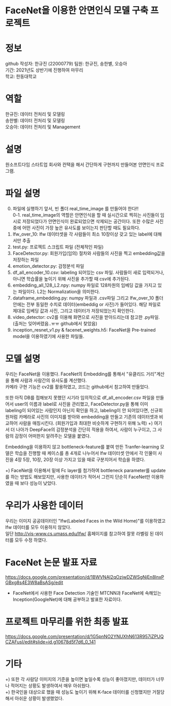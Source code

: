 # FaceNet을 이용한 안면인식 모델 구축 프로젝트
# 정보
github 작성자: 한규진 (22000779)
팀원: 한규진, 송한별, 오승아  
기간: 2021년도 상반기에 진행하여 마무리  
학교: 한동대학교  



# 역할
한규진: 데이터 전처리 및 모델링  
송한별: 데이터 전처리 및 모델링  
오승아: 데이터 전처리 및 Management  


# 설명
원소프트다임 스타트업 회사와 컨택을 해서 간단하게 구현까지 만들어본 안면인식 프로그램.


# 파일 설명
0. 파일에 실행하기 앞서, 빈 폴더 real_time_image 를 만들어야 한다!!  
0-1. real_time_image의 역할은 안면인식을 할 때 실시간으로 찍히는 사진들이 임시로 저장되었다가 안면인식이 완료되었으면 삭제되는 공간이다. 또한 수많은 사진 중에 어떤 사진이 가장 높은 유사도를 보이는지 판단할 때도 필요하다.  
1. lfw_over_10: lfw 데이터셋을 각 사람들이 최소 10장이상 갖고 있는 label에 대해서만 추출  
2. test.py: 프로젝트 스크립트 파일 (전체적인 파일)  
3. FaceDetector.py: 회원가입(임의) 절차와 사람들의 사진을 찍고 embedding값을 저장하는 파일  
4. emotion_detector.py: 감정분석 파일  
5. df_all_encoder_10.csv: labeling 되어있는 csv 파일. 사람들이 새로 입력되거나, 아니면 학습률을 높이기 위해 사진을 추가할 때 csv에 추가된다.  
6. embedding_all_128_L2.npy: numpy 파일로 128차원의 임베딩 값을 가지고 있는 파일이다. L2는 Normalization을 의미한다.  
7. dataframe_embedding.py: numpy 파일과 .csv파일 그리고 lfw_over_10 폴더 안에는 전부 동일한 수치로 데이터(embeddig or 사진)가 들어있다. 해당 파일로 제대로 임베딩 값과 사진, 그리고 데이터가 저장되었는지 확인한다.  
8. video_detector: cv2를 이용해 화면으로 사진을 받아드리는데 참고한 .py파일. (출처는 잊어버렸음..ㅠㅠ github에서 찾았음)  
9. inception_resnet_v1.py & facenet_weights.h5: FaceNet을 Pre-trained model을 이용하였기에 사용한 파일들.  




# 모델 설명
우리는 FaceNet을 이용했다. 
FaceNet의 Embedding를 통해서 "유클리드 거리"계산을 통해 사람과 사람간의 유사도를 계산했다.  
카메라 구현 기능은 cv2를 활용하였고, 코드는 github에서 참고하여 만들었다.  
  
또한 아직 DB를 접해보지 못했던 시기라 임의적으로 df_all_encoder.csv 파일을 만들어서 user의 이름과 label로 사진을 관리했고, FaceDetector.py을 통해 이미 labeling이 되어있는 사람인지 아닌지   확인을 하고, labeling이 안 되어있다면, 신규회원처럼 카메라로 사진의 이미지를 받아와 embedding을 만들고 기존의 데이터셋과 비교하어 사람을 매칭시킨다. (회원가입과 최대한 비슷하게 구현하기 위해 노력)
+) 여기서 더 나아가 DeepFace의 감정분석을 간단히 적용을 하여서, 사람이 누구이고, 그 사람의 감정이 어떠한지 알려주는 모델을 붙였다.  


Embedding을 이용하지 않고 bottleneck-feature를 붙여 만든 Tranfer-learning 모델은 학습을 진행할 때 케이스를 총 4개로 나누어서 lfw 데이터셋 안에서 각 인물이 사진을 4장 5장, 10장, 20장 이상 가지고 있을 때로 구분지어서 학습을 하였다.



+) FaceNet을 이용해서 밑에 Fc layer를 첨가하여 bottleneck parameter를 update를 하는 방법도 해보았지만, 사용한 데이터가 적어서 그런지 단순히 FaceNet만 이용하였을 때 보다 성능이 낮았다.  


# 우리가 사용한 데이터
우리는 이미지 공공데이터인 "lfw(Labeled Faces in the Wild Home)"를 이용하였고 lfw 데이터를 모두 이용하지 않았다.  
일단 http://vis-www.cs.umass.edu/lfw/ 홈페이지를 참고하여 잘못 라벨링 된 데이터를 모두 수정 하였다.  



# FaceNet 논문 발표 자료
https://docs.google.com/presentation/d/1BWVNAI2qOzjwDZWSgNjEn8lnxPGBxg8s4E3W8aBsASg/edit   
- FaceNet에서 사용한 Face Detection 기술인 MTCNN과 FaceNet에 속해있는 Inception(GoogleNet)에 대해 공부하고 발표한 자료이다.



# 프로젝트 마무리를 위한 최종 발표
https://docs.google.com/presentation/d/1G5pnNO2YNUXhN613R957iZPUQCZAFusI/edit#slide=id.g10678d5f7d6_0_141   



# 기타
+) 또한 각 사람당 이미지의 기준을 높이면 높일수록 성능이 좋아졌지만, 데이터가 너무나 적어지는 상황도 발생하여서 매우 아쉬웠다.    
+) 한국인을 대상으로 했을 때 성능도 높이기 위해 K-face 데이터를 신청했지만 거절당해서 아쉬운 상황이 발생했었다.    



